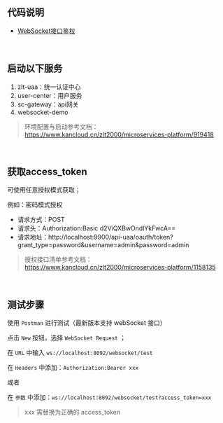 ## 代码说明
- [WebSocket接口鉴权](https://www.kancloud.cn/zlt2000/microservices-platform/2757595)

&nbsp;
## 启动以下服务

1. zlt-uaa：统一认证中心
2. user-center：用户服务
3. sc-gateway：api网关
4. websocket-demo

> 环境配置与启动参考文档：https://www.kancloud.cn/zlt2000/microservices-platform/919418

&nbsp;
## 获取access_token
可使用任意授权模式获取；

例如：密码模式授权
- 请求方式：POST
- 请求头：Authorization:Basic d2ViQXBwOndlYkFwcA==
- 请求地址：http://localhost:9900/api-uaa/oauth/token?grant_type=password&username=admin&password=admin

> 授权接口清单参考文档：https://www.kancloud.cn/zlt2000/microservices-platform/1158135

&nbsp;
## 测试步骤
使用 `Postman` 进行测试（最新版本支持 webSocket 接口）

点击 `New` 按钮，选择 `WebSocket Request` ；

在 `URL` 中输入 `ws://localhost:8092/websocket/test` 

在 `Headers` 中添加：`Authorization:Bearer xxx`

或者

在 `参数` 中添加：`ws://localhost:8092/websocket/test?access_token=xxx`

> xxx 需替换为正确的 access_token